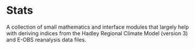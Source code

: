 Stats
=====

A collection of small mathematics and interface modules that largely help with deriving indices from 
the Hadley Regional Climate Model (version 3) and E-OBS reanalysis data files.
